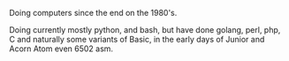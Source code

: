 Doing computers since the end on the 1980's.

Doing currently mostly python, and bash, 
but have done golang, perl, php, C and naturally some variants of Basic, 
in the early days of Junior and Acorn Atom even 6502 asm.

<!---
maarten-boot/maarten-boot is a ✨ special ✨ repository because its `README.md` (this file) appears on your GitHub profile.
You can click the Preview link to take a look at your changes.
--->

